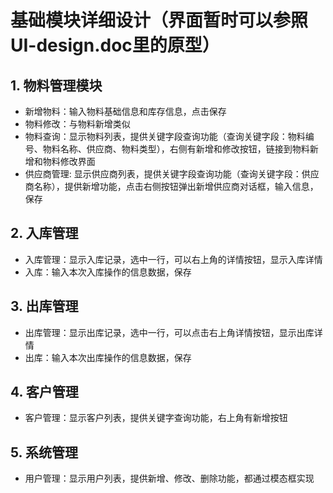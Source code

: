 # 基础模块详细设计（界面暂时可以参照UI-design.doc里的原型）

## 1. 物料管理模块
 - 新增物料：输入物料基础信息和库存信息，点击保存
 - 物料修改：与物料新增类似
 - 物料查询：显示物料列表，提供关键字段查询功能（查询关键字段：物料编号、物料名称、供应商、物料类型），右侧有新增和修改按钮，链接到物料新增和物料修改界面
 - 供应商管理: 显示供应商列表，提供关键字段查询功能（查询关键字段：供应商名称），提供新增功能，点击右侧按钮弹出新增供应商对话框，输入信息，保存

## 2. 入库管理
 - 入库管理：显示入库记录，选中一行，可以右上角的详情按钮，显示入库详情
 - 入库：输入本次入库操作的信息数据，保存

## 3. 出库管理
 - 出库管理：显示出库记录，选中一行，可以点击右上角详情按钮，显示出库详情
 - 出库：输入本次出库操作的信息数据，保存

## 4. 客户管理
 - 客户管理：显示客户列表，提供关键字查询功能，右上角有新增按钮

## 5. 系统管理
 - 用户管理：显示用户列表，提供新增、修改、删除功能，都通过模态框实现
